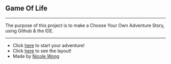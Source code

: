 ## Game Of Life
---
The purpose of this project is to make a Choose Your Own Adventure Story, using Github & the IDE.

---

* Click [here](home.md) to start your adventure!
* Click [here](https://docs.google.com/drawings/d/13OOXHWzqDoeV5mWYqDVBCSJ9C8vRq3MnlWZJxc5xj0k/edit) to see the layout!
* Made by [Nicole Wong](https://github.com/nicolew0410)
